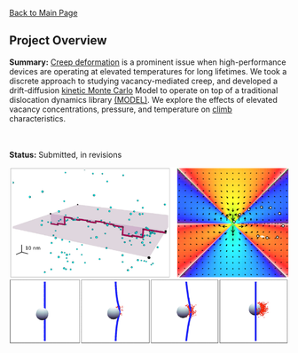 [Back to Main Page](/index)
## Project Overview

**Summary:** <a href="https://en.wikipedia.org/wiki/Creep_(deformation)">Creep deformation</a> is a prominent issue when high-performance devices are operating at elevated temperatures for long lifetimes. We took a discrete approach to studying vacancy-mediated creep, and developed a drift-diffusion <a href="https://en.wikipedia.org/wiki/Kinetic_Monte_Carlo">kinetic Monte Carlo</a> Model to operate on top of a traditional dislocation dynamics library <a href="https://bitbucket.org/model/model/wiki/Home">(MODEL)</a>. We explore the effects of elevated vacancy concentrations, pressure, and temperature on <a href="https://en.wikipedia.org/wiki/Dislocation#Climb">climb</a> characteristics. 

<br><br>
**Status:** Submitted, in revisions

<img src="images/creep_thumbnail.png?raw=true"/>





